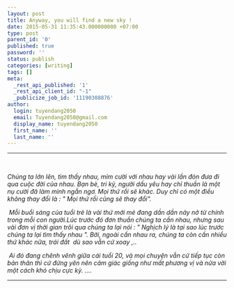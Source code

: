```yaml
---
layout: post
title: Anyway, you will find a new sky !
date: 2015-05-31 11:35:43.000000000 +07:00
type: post
parent_id: '0'
published: true
password: ''
status: publish
categories: [writing]
tags: []
meta:
  _rest_api_published: '1'
  _rest_api_client_id: "-1"
  _publicize_job_id: '11190308876'
author:
  login: tuyendang2050
  email: Tuyendang2050@gmail.com
  display_name: tuyendang2050
  first_name: ''
  last_name: ''
---
```

<hr />
<em><br />
</em>


<em>Chúng ta lớn lên, tìm thấy nhau, mỉm cười với nhau hay vài lần đón đưa đi qua cuộc đời của nhau. Bạn bè, tri kỷ, người dấu yêu hay chỉ thuần là một nụ cười đã làm mình ngẫn ngơ. Mọi thứ rồi sẽ khác. Duy chỉ có một điều không thay đổi là : " Mọi thứ rồi cũng sẽ thay đổi".</em>


<em> Mỗi buổi sáng của tuổi trẻ là vài thứ mới mẻ đang dần dần nảy nở từ chính trong mỗi con người.Lúc trước đó đơn thuần chúng ta cần nhau, nhưng sau vài đơn vị thời gian trôi qua chúng ta lại nói : " Nghịch lý là tại sao lúc trước chúng ta lại tìm thấy nhau ". Bởi, ngoài cần nhau ra, chúng ta còn cần nhiều thứ khác nữa, trái đất  dù sao vẫn cứ xoay ,..</em>


<em> Ai đó đang chênh vênh giữa cái tuổi 20, và mọi chuyện vẫn cứ tiếp tục còn bản thân thì cứ đứng yên nên cảm giác giống như mất phương vị và nửa vời một cách khó chịu cực kỳ. ....</em>


<hr />
